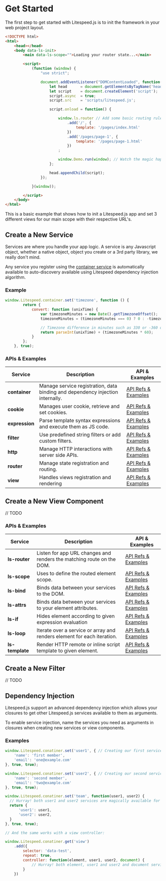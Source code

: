 # Get Started

The first step to get started with Litespeed.js is to init the framework in your web project layout.

```html
<!DOCTYPE html>
<html>
    <head></head>
    <body data-ls-init>
        <main data-ls-scope="">Loading your router state...</main>

        <script>
            (function (window) {
                "use strict";

                document.addEventListener("DOMContentLoaded", function() {
                    let head      = document.getElementsByTagName('head')[0];
                    let script    = document.createElement('script');
                    script.async  = true;
                    script.src    = 'scripts/litespeed.js';

                    script.onload = function() {

                        window.ls.router // Add some basic routing rules
                            .add('/', {
                                template: '/pages/index.html'
                            })
                            .add('/pages/page-1', {
                                template: '/pages/page-1.html'
                            })
                        ;

                        window.Demo.run(window); // Watch the magic happens
                    };

                    head.appendChild(script);
                });

            }(window));

        </script>
    </body>
</html>
```

This is a basic example that shows how to init a Litespeed.js app and set 3 different views for our main scope with their respective URL's.

## Create a New Service

Services are where you handle your app logic. A service is any Javascript object, whether a native object, object you create or a 3rd party library, we really don't mind.

Any service you register using the [container service](/docs/services/container.md) is automatically available to auto-discovery available using Litespeed dependency injection algorithm.  

### Example

```js
window.Litespeed.container.set('timezone', function () {
        return {
            convert: function (unixTime) {
                var timezoneMinutes = new Date().getTimezoneOffset();
                timezoneMinutes = (timezoneMinutes === 0) ? 0 : -timezoneMinutes;

                // Timezone difference in minutes such as 330 or -360 or 0
                return parseInt(unixTime) + (timezoneMinutes * 60);
            }
        };
    }, true);
```

### APIs & Examples

Service | Description | API & Examples
--- | --- | ---
**container** | Manage service registration, data binding and dependency injection internally. | [API Refs & Examples](/docs/services/container.md)
**cookie** | Manages user cookie, retrieve and set cookies. | [API Refs & Examples](/docs/services/cookie.md)
**expression** | Parse template syntax expressions and execute them as JS code. | [API Refs & Examples](/docs/services/expression.md)
**filter** | Use predefined string filters or add custom filters. | [API Refs & Examples](/docs/services/filter.md)
**http** | Manage HTTP interactions with server side APIs. | [API Refs & Examples](/docs/services/http.md)
**router** | Manage state registration and routing. | [API Refs & Examples](/docs/services/router.md)
**view** | Handles views registration and rendering | [API Refs & Examples](#/docs/services/view.md)

## Create a New View Component

// TODO

### APIs & Examples

Service | Description | API & Examples
--- | --- | ---
**ls-router** | Listen for app URL changes and renders the matching route on the DOM. | [API Refs & Examples](/docs/view/init.md)
**ls-scope** | Uses to define the routed element scope. | [API Refs & Examples](/docs/view/scope.md)
**ls-bind** | Binds data between your services to the DOM. | [API Refs & Examples](/docs/views/echo.md)
**ls-attrs** | Binds data between your services to your element attributes. | [API Refs & Examples](/docs/views/echo.md)
**ls-if** | Hides element according to given expression evaluation | [API Refs & Examples](/docs/views/if.md)
**ls-loop** | Iterate over a service or array and renders element for each iteration. | [API Refs & Examples](/docs/views/loop.md)
**ls-template** | Render HTTP remote or inline script template to given element. | [API Refs & Examples](/docs/views/template.md)


## Create a New Filter

// TODO

## Dependency Injection

Litespeed.js support an advanced dependency injection which allows your closures to get other Litespeed.js services available to them as arguments.

To enable service injection, name the services you need as arguments in closures when creating new services or view components.

### Examples

```js
window.Litespeed.conatiner.set('user1', { // Creating our first service
    'name': 'first member',
    'email': 'one@example.com'
}, true, true);

window.Litespeed.conatiner.set('user2', { // Creating our second service
    'name': 'second member',
    'email': 'two@example.com'
}, true, true);

window.Litespeed.conatiner.set('team', function(user1, user2) {
  // Hurray! both user1 and user2 services are magically available for us! 
  return {
      'user1': user1,
      'user2': user2,
  }
}, true, true);

// And the same works with a view controller:

window.Litespeed.conatiner.get('view')
    .add({
        selector: 'data-test',
        repeat: true,
        controller: function(element, user1, user2, document) {
            // Hurray! both element, user1 and user2 and document services are all magically available for us!
        }
    })

``` 